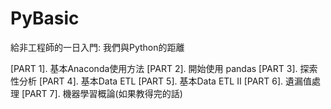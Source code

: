 # PyBasic
給非工程師的一日入門: 我們與Python的距離

[PART 1]. 基本Anaconda使用方法
[PART 2]. 開始使用 pandas
[PART 3]. 探索性分析
[PART 4]. 基本Data ETL
[PART 5]. 基本Data ETL Ⅱ
[PART 6]. 遺漏值處理
[PART 7]. 機器學習概論(如果教得完的話)
